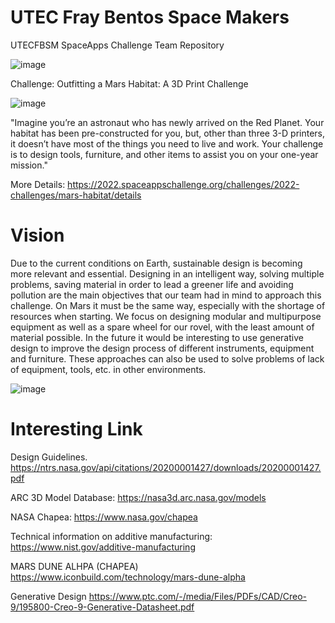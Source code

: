 # UTEC Fray Bentos Space Makers
UTECFBSM SpaceApps Challenge Team Repository

![image](https://user-images.githubusercontent.com/76433448/193482951-aa052e30-bbbf-4d8f-998c-f108bce4bcec.png)

Challenge: Outfitting a Mars Habitat: A 3D Print Challenge

![image](https://user-images.githubusercontent.com/76433448/194897177-61c66c3b-23e9-42c2-89c4-853af800e5e3.png)

"Imagine you’re an astronaut who has newly arrived on the Red Planet. Your habitat has been pre-constructed for you, but, other than three 3-D printers, it doesn’t have most of the things you need to live and work. Your challenge is to design tools, furniture, and other items to assist you on your one-year mission."

More Details: https://2022.spaceappschallenge.org/challenges/2022-challenges/mars-habitat/details

# Vision
Due to the current conditions on Earth, sustainable design is becoming more relevant and essential. Designing in an intelligent way, solving multiple problems, saving material in order to lead a greener life and avoiding pollution are the main objectives that our team had in mind to approach this challenge. On Mars it must be the same way, especially with the shortage of resources when starting. We focus on designing modular and multipurpose equipment as well as a spare wheel for our rovel,  with the least amount of material possible. In the future it would be interesting to use generative design to improve the design process of different instruments, equipment and furniture. These approaches can also be used to solve problems of lack of equipment, tools, etc. in other environments.

![image](https://user-images.githubusercontent.com/76433448/193469939-d39d1be9-532c-47a3-89d0-19645d29d3f1.png)

# Interesting Link

Design Guidelines.
https://ntrs.nasa.gov/api/citations/20200001427/downloads/20200001427.pdf

ARC 3D Model Database:
https://nasa3d.arc.nasa.gov/models

NASA Chapea:
https://www.nasa.gov/chapea

Technical information on additive manufacturing:
https://www.nist.gov/additive-manufacturing

MARS DUNE ALHPA (CHAPEA)
https://www.iconbuild.com/technology/mars-dune-alpha

Generative Design
https://www.ptc.com/-/media/Files/PDFs/CAD/Creo-9/195800-Creo-9-Generative-Datasheet.pdf
